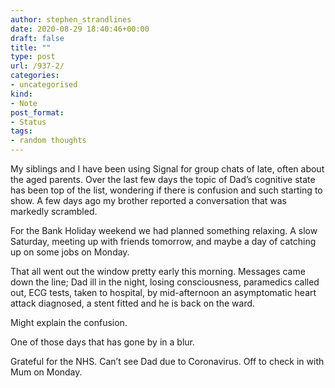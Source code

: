 ```yaml
---
author: stephen_strandlines
date: 2020-08-29 18:40:46+00:00
draft: false
title: ""
type: post
url: /937-2/
categories:
- uncategorised
kind:
- Note
post_format:
- Status
tags:
- random thoughts
---
```


My siblings and I have been using Signal for group chats of late, often about the aged parents. Over the last few days the topic of Dad’s cognitive state has been top of the list, wondering if there is confusion and such starting to show. A few days ago my brother reported a conversation that was markedly scrambled.

For the Bank Holiday weekend we had planned something relaxing. A slow Saturday, meeting up with friends tomorrow, and maybe a day of catching up on some jobs on Monday.

That all went out the window pretty early this morning. Messages came down the line; Dad ill in the night, losing consciousness, paramedics called out, ECG tests, taken to hospital, by mid-afternoon an asymptomatic heart attack diagnosed, a stent fitted and he is back on the ward.

Might explain the confusion.

One of those days that has gone by in a blur.

Grateful for the NHS. Can’t see Dad due to Coronavirus. Off to check in with Mum on Monday.

